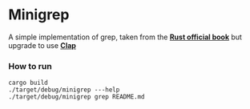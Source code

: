 # Minigrep
A simple implementation of grep, taken from the [**Rust official book**](https://doc.rust-lang.org/book/) but upgrade to use [**Clap**](https://github.com/clap-rs/clap)

### How to run
```
cargo build
./target/debug/minigrep ---help
./target/debug/minigrep grep README.md
```
